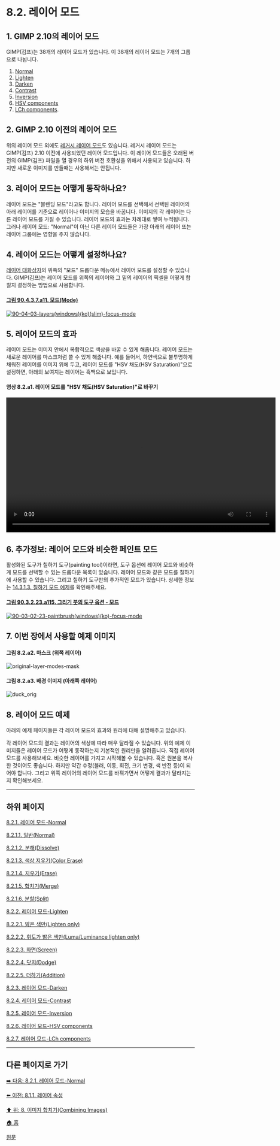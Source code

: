# 8.2. 레이어 모드
## 1. GIMP 2.10의 레이어 모드
GIMP(김프)는 38개의 레이어 모드가 있습니다. 이 38개의 레이어 모드는 7개의 그룹으로 나뉩니다.

1. [Normal](./08-02-01-normal-layer-mode.md)
2. [Lighten](./08-02-02-lighten-layer-mode.md)
3. [Darken](./08-02-03-darken-layer-modes.md)
4. [Contrast](./08-02-04-contrast-layer-modes.md)
5. [Inversion](./08-02-05-inversion-layer-modes.md)
6. [HSV components](./08-02-06-hsv-components-layer-modes.md)
7. [LCh components](./08-02-07-lch-components-layer-modes.md). 

## 2. GIMP 2.10 이전의 레이어 모드
위의 레이어 모드 외에도 [레거시 레이어 모드](./08-03-legacy-layer-modes.md)도 있습니다. 레거시 레이어 모드는 GIMP(김프) 2.10 이전에 사용되었던 레이어 모드입니다. 이 레이어 모드들은 오래된 버전의 GIMP(김프) 파일을 열 경우의 하위 버전 호환성을 위해서 사용되고 있습니다. 하지만 새로운 이미지를 만들때는 사용해서는 안됩니다.

## 3. 레이어 모드는 어떻게 동작하나요?
레이어 모드는 "블렌딩 모드"라고도 합니다. 레이어 모드를 선택해서 선택된 레이어의 아래 레이어를 기준으로 레이어나 이미지의 모습을 바꿉니다. 이미지의 각 레이어는 다른 레이어 모드를 가질 수 있습니다. 레이어 모드의 효과는 차례대로 쌓여 누적됩니다. 그러나 레이어 모드: "Normal"이 아닌 다른 레이어 모드들은 가장 아래의 레이어 또는 레이어 그룹에는 영향을 주지 않습니다.

## 4. 레이어 모드는 어떻게 설정하나요?
[레이어 대화상자](./15-02-01-layers-dialog.md)의 위쪽의 "모드" 드롭다운 메뉴에서 레이어 모드를 설정할 수 있습니다. GIMP(김프)는 레이어 모드를 위쪽의 레이어와 그 밑의 레이어의 픽셀을 어떻게 합칠지 결정하는 방법으로 사용합니다.

#### [그림 90.4.3.7.a11. 모드(Mode)](https://wonder13662.github.io/gimp/2.10.36_ko/90-04-03-layersx-07-layer_mode.html#%EA%B7%B8%EB%A6%BC-90437a11-%EB%AA%A8%EB%93%9Cmode)
[![90-04-03-layers(windows)(ko)(slim)-focus-mode](https://github.com/wonder13662/gimp/assets/15767104/0f62ad29-be47-4bcf-bcb1-6b94dbb95038)](https://wonder13662.github.io/gimp/2.10.36_ko/90-04-03-layersx-07-layer_mode.html#%EA%B7%B8%EB%A6%BC-90437a11-%EB%AA%A8%EB%93%9Cmode)

## 5. 레이어 모드의 효과
레이어 모드는 이미지 안에서 복합적으로 색상을 바꿀 수 있게 해줍니다. 레이어 모드는 새로운 레이어를 마스크처럼 쓸 수 있게 해줍니다. 예를 들어서, 하얀색으로 불투명하게 채워진 레이어를 이미지 위에 두고, 레이어 모드를 "HSV 채도(HSV Saturation)"으로 설정하면, 아래의 보여지는 레이어는 흑백으로 보입니다.

#### 영상 8.2.a1. 레이어 모드를 "HSV 채도(HSV Saturation)"로 바꾸기
<video controls="controls" width="720" src="https://github.com/wonder13662/gimp/assets/15767104/60d676cc-1b19-456f-9390-50d87da1aa4d"></video>

## 6. 추가정보: 레이어 모드와 비슷한 페인트 모드
활성화된 도구가 칠하기 도구(painting tool)이라면, 도구 옵션에 레이어 모드와 비슷하게 모드를 선택할 수 있는 드롭다운 목록이 있습니다. 레이어 모드와 같은 모드를 칠하기에 사용할 수 있습니다. 그리고 칠하기 도구만의 추가적인 모드가 있습니다. 상세한 정보는 [14.3.1.3. 칠하기 모드 예제](./14-03-01-common-featuresx-03-paint_mode_examples.md)를 확인해주세요.

#### [그림 90.3.2.23.a115. 그리기 붓의 도구 옵션 - 모드](https://wonder13662.github.io/gimp/2.10.36_ko/90-03-02-tool_iconx-23-paintbrush.html#%EA%B7%B8%EB%A6%BC-903223a115-%EA%B7%B8%EB%A6%AC%EA%B8%B0-%EB%B6%93%EC%9D%98-%EB%8F%84%EA%B5%AC-%EC%98%B5%EC%85%98---%EB%AA%A8%EB%93%9C)
[![90-03-02-23-paintbrush(windows)(ko)-focus-mode](https://github.com/wonder13662/gimp/assets/15767104/45e4f406-089e-4ebc-a295-4a5e6ab9e687)](https://wonder13662.github.io/gimp/2.10.36_ko/90-03-02-tool_iconx-23-paintbrush.html#%EA%B7%B8%EB%A6%BC-903223a115-%EA%B7%B8%EB%A6%AC%EA%B8%B0-%EB%B6%93%EC%9D%98-%EB%8F%84%EA%B5%AC-%EC%98%B5%EC%85%98---%EB%AA%A8%EB%93%9C)

## 7. 이번 장에서 사용할 예제 이미지

#### 그림 8.2.a2. 마스크 (위쪽 레이어)
![original-layer-modes-mask](https://github.com/wonder13662/gimp/assets/15767104/8136bac2-7d3e-4f19-a1f0-135064d9247f)

#### 그림 8.2.a3. 배경 이미지 (아래쪽 레이어)
![duck_orig](https://github.com/wonder13662/gimp/assets/15767104/1b3e6533-47ad-4c3b-a9da-e99d6cc99621)

## 8. 레이어 모드 예제
아래의 예제 페이지들은 각 레이어 모드의 효과와 원리에 대해 설명해주고 있습니다.

각 레이어 모드의 결과는 레이어의 색상에 따라 매우 달라질 수 있습니다. 위의 예제 이미지들은 레이어 모드가 어떻게 동작하는지 기본적인 원리만을 알려줍니다. 직접 레이어 모드를 사용해보세요. 비슷한 레이어를 가지고 시작해볼 수 있습니다. 혹은 원본을 복사한 것이어도 좋습니다. 하지만 약간 수정(블러, 이동, 회전, 크기 변경, 색 반전 등)이 되어야 합니다. 그리고 위쪽 레이어의 레이어 모드를 바꿔가면서 어떻게 결과가 달라지는지 확인해보세요.

***

## 하위 페이지

[8.2.1. 레이어 모드-Normal](./08-02-01-normal-layer-mode.md)

[8.2.1.1. 일반(Normal)](./08-02-01-normal-layer-modex-01-normal.md)

[8.2.1.2. 분해(Dissolve)](./08-02-01-normal-layer-modex-02-dissolve.md)

[8.2.1.3. 색상 지우기(Color Erase)](./08-02-01-normal-layer-modex-03-color_erase.md)

[8.2.1.4. 지우기(Erase)](./08-02-01-normal-layer-modex-04-erase.md)

[8.2.1.5. 합치기(Merge)](./08-02-01-normal-layer-modex-05-merge.md)

[8.2.1.6. 분할(Split)](./08-02-01-normal-layer-modex-06-split.md)

[8.2.2. 레이어 모드-Lighten](./08-02-02-lighten-layer-mode.md)

[8.2.2.1. 밝은 색만(Lighten only)](./08-02-02-lighten-layer-modex-01-lighten_only.md)

[8.2.2.2. 휘도가 밝은 색만(Luma/Luminance lighten only)](./08-02-02-lighten-layer-modex-02-luma.md)

[8.2.2.3. 화면(Screen)](./08-02-02-lighten-layer-modex-03-screen.md)

[8.2.2.4. 닷지(Dodge)](./08-02-02-lighten-layer-modex-04-dodge.md)

[8.2.2.5. 더하기(Addition)](./08-02-02-lighten-layer-modex-05-addition.md)

[8.2.3. 레이어 모드-Darken](./08-02-03-darken-layer-modes.md)

[8.2.4. 레이어 모드-Contrast](./08-02-04-contrast-layer-modes.md)

[8.2.5. 레이어 모드-Inversion](./08-02-05-inversion-layer-modes.md)

[8.2.6. 레이어 모드-HSV components](./08-02-06-hsv-components-layer-modes.md)

[8.2.7. 레이어 모드-LCh components](./08-02-07-lch-components-layer-modes.md)

***

## 다른 페이지로 가기
[➡️ 다음: 8.2.1. 레이어 모드-Normal](./08-02-01-normal-layer-mode.md)

[⬅️ 이전: 8.1.1. 레이어 속성](./08-01-introduction-to-layersx-01-layer_properties.md)

[⬆️ 위: 8. 이미지 합치기(Combining Images)](./08-00-combining-images.md)

[🏠 홈](./00-home.md)

[원문](https://docs.gimp.org/2.10/ko/gimp-image-combining.html#gimp-layer-properties)
